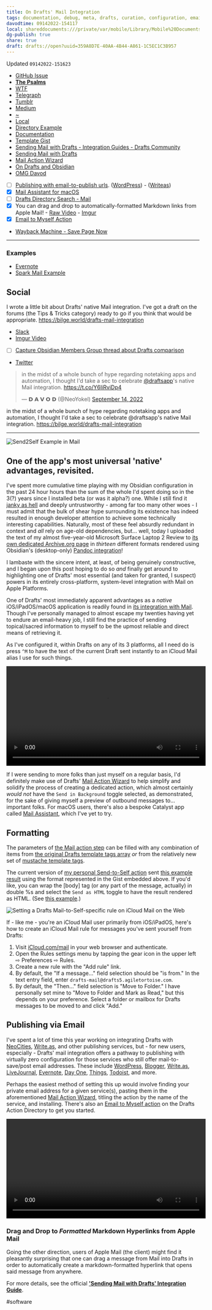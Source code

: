 ```yaml
---
title: On Drafts' Mail Integration
tags: documentation, debug, meta, drafts, curation, configuration, email
davodtime: 09142022-154117
local: shareddocuments:///private/var/mobile/Library/Mobile%20Documents/iCloud~md~obsidian/Documents/OBSHIDDIAN/drafts/359A8D7E-40AA-4B44-A861-1C5EC1C3B957.md
dg-publish: true
share: true
draft: drafts://open?uuid=359A8D7E-40AA-4B44-A861-1C5EC1C3B957
---
```

Updated `09142022-151623`

- [GitHub Issue](https://github.com/extratone/drafts/issues/88)
- [**The Psalms**](https://bilge.world/drafts-mail-integration) 
- [WTF](https://davidblue.wtf/drafts/359A8D7E-40AA-4B44-A861-1C5EC1C3B957.html)
- [Telegraph](https://telegra.ph/On-Drafts-Mail-Integration-09-14)
- [Tumblr](https://asphaltapostle.tumblr.com/post/695399958920249344/on-drafts-mail-integration)
- [Medium](https://medium.com/handset/on-drafts-mail-integration-c37b5e2a5df5)
- [~](https://tilde.town/~extratone/drafts/mail/)
- [Local](shareddocuments:///private/var/mobile/Library/Mobile%20Documents/com~apple~CloudDocs/Written/359A8D7E-40AA-4B44-A861-1C5EC1C3B957.md)
- [Directory Example](https://directory.getdrafts.com/a/1wR)
- [Documentation](https://docs.getdrafts.com/docs/actions/steps/system#mail)
- [Template Gist](https://gist.github.com/extratone/8cc2cd8cc7b8e95a80f9e60b5fe71bd4)
- [Sending Mail with Drafts - Integration Guides - Drafts Community](https://forums.getdrafts.com/t/sending-mail-with-drafts/3597)
- [Sending Mail with Drafts](drafts://open?uuid=03B85CC3-501F-42DB-AD82-112C9DD713E8)
- [Mail Action Wizard](https://tools.getdrafts.com/wizards/mail)
- [On Drafts and Obsidian](drafts://open?uuid=56EED87E-678E-4248-8E94-31650615C69A)
- [OMG Davod](drafts://open?uuid=4618537B-882C-47C6-ACF9-86128B4577B2)
- [ ] [Publishing with email-to-publish urls](https://write.as/chaff/drafts-mail-example). ([WordPress](https://wordpress.com/support/post-by-email/)) - ([Writeas](https://howto.write.as/publish-via-email))
- [x] [Mail Assistant for macOS](https://docs.getdrafts.com/misc/mail-assistant)
- [ ] [Drafts Directory Search - Mail](https://actions.getdrafts.com/search?utf8=✓&q=mail)
- [x] You can drag and drop to automatically-formatted Markdown links from Apple Mail! - [Raw Video](https://user-images.githubusercontent.com/43663476/189246053-c53d970a-a6ea-48da-8878-116d0abf2a2b.MOV) - [Imgur](https://imgur.com/gallery/8OHcdAm)
- [x] [Email to Myself Action](https://actions.getdrafts.com/a/1Mr)
- [Wayback Machine - Save Page Now](message://%3C20220908232838.1912DB0010B@st11p00im-smtpin011.me.com%3E)

---

### Examples

- [Evernote](https://www.evernote.com/shard/s715/sh/2c58551e-4707-41ca-9768-543b2fdcaa14/5c3bebf1055972ae72346a6227148d1c)
- [Spark Mail Example](https://app.sparkmailapp.com/web-share/GFZ2OLZskkVOrDVslliHP_H7lalF_81dS00IvpJv)

## Social

I wrote a little bit about Drafts' native Mail integration. I've got a draft on the forums (the Tips & Tricks category) ready to go if you think that would be appropriate. https://bilge.world/drafts-mail-integration

- [Slack](https://agiletortoise.slack.com/archives/C02PAQH0N/p1663186350962009)
- [Imgur Video](https://imgur.com/gallery/INqF20r)
- [ ] [Capture Obsidian Members Group thread about Drafts comparison](things:///show?id=FUKBdpUBfdKMuXDcWecp1g)
- [Twitter](https://twitter.com/NeoYokel/status/1570143829885591552)

<blockquote class="twitter-tweet"><p lang="en" dir="ltr">in the midst of a whole bunch of hype regarding notetaking apps and automation, I thought I&#39;d take a sec to celebrate <a href="https://twitter.com/draftsapp?ref_src=twsrc%5Etfw">@draftsapp</a>&#39;s native Mail integration. <a href="https://t.co/Y6IiRviDp4">https://t.co/Y6IiRviDp4</a></p>&mdash; 𝗗 𝗔 𝗩 𝗢 𝗗 (@NeoYokel) <a href="https://twitter.com/NeoYokel/status/1570143829885591552?ref_src=twsrc%5Etfw">September 14, 2022</a></blockquote> <script async src="https://platform.twitter.com/widgets.js" charset="utf-8"></script>

in the midst of a whole bunch of hype regarding notetaking apps and automation, I thought I'd take a sec to celebrate @draftsapp's native Mail integration. https://bilge.world/drafts-mail-integration

---

![Send2Self Example in Mail](https://user-images.githubusercontent.com/43663476/189065881-56ddbc72-f397-4fe3-be57-e409668427fe.png)

## One of the app's most universal 'native' advantages, revisited.

<!--more-->

I've spent more cumulative time playing with my Obsidian configuration in the past 24 hour hours than the sum of the whole I'd spent doing so in the 3(?) years since I installed beta (or was it alpha?) one. While I still find it [janky as hell](https://youtu.be/Q8vkBuYJOz8) and deeply untrustworthy - among far too many other woes - I must admit that the bulk of shear hype surrounding its existence has indeed resulted in enough developer attention to achieve some technically interesting capabilities. Naturally, most of these feel absurdly redundant in context and *all* rely on age-old dependencies, but... well, today I uploaded the text of my almost five-year-old Microsoft Surface Laptop 2 Review to [its own dedicated Archive.org page](https://archive.org/details/microsoft-surface-laptop-2) in *thirteen* different formats rendered using Obsidian's (desktop-only) [Pandoc integration](https://obsidian.md/plugins?id=obsidian-pandoc)!

I lambaste with the sincere intent, at least, of being genuinely constructive, and I began upon this post hoping to do so *and* finally get around to highlighting one of Drafts' most essential (and taken for granted, I suspect) powers in its entirely cross-platform, system-level integration with Mail on Apple Platforms.

One of Drafts' most immediately apparent advantages as a *native* iOS/iPadOS/macOS application is readily found in [its integration with Mail](https://docs.getdrafts.com/docs/actions/steps/system#mail). Though I've personally managed to almost escape my twenties having yet to endure an email-heavy job, I still find the practice of sending topical/sacred information to myself to be the upmost reliable and direct means of retrieving it.

As I've configured it, within Drafts on any of its 3 platforms, all I need do is press `^M` to have the text of the current Draft sent instantly to an iCloud Mail alias I use for such things. 

<video controls width="520" height=auto>
  <source src="https://user-images.githubusercontent.com/43663476/189148302-688897be-b837-4f94-b5ea-c89972516c5a.MOV">
</video>

If I were sending to more folks than just myself on a regular basis, I'd definitely make use of Drafts' [Mail Action Wizard](https://tools.getdrafts.com/wizards/mail) to help simplify and solidify the process of creating a dedicated action, which almost certainly *would not* have the `Send in Background` toggle selected, as demonstrated, for the sake of giving myself a preview of outbound messages to... important folks. For macOS users, there's also a bespoke Catalyst app called [Mail Assistant](https://docs.getdrafts.com/misc/mail-assistant), which I've yet to try.

## Formatting

The parameters of [the Mail action step](https://docs.getdrafts.com/docs/actions/steps/system#mail) can be filled with any combination of items from [the original Drafts template tags array](https://docs.getdrafts.com/docs/actions/templates/drafts-templates) *or* from the relatively new set of [mustache template tags](https://docs.getdrafts.com/docs/actions/templates/mustache.html).

<script src="https://gist.github.com/extratone/8cc2cd8cc7b8e95a80f9e60b5fe71bd4.js"></script>

The current version of [my personal Send-to-Self action](https://directory.getdrafts.com/a/1wR) sent [this example result](https://app.sparkmailapp.com/web-share/GFZ2OLZskkVOrDVslliHP_H7lalF_81dS00IvpJv) using the format represented in the Gist embedded above. If you'd like, you can wrap the [body] tag (or any part of the message, actually) in double %s and select the `Send as HTML` toggle to have the result rendered as HTML. (See [this example](https://app.sparkmailapp.com/web-share/elWlx8eNRiw1nWICBT5p7eGcTs5XZsFO6-JuM1n1).)

![Setting a Drafts Mail-to-Self-specific rule on iCloud Mail on the Web](https://user-images.githubusercontent.com/43663476/190239278-4f5e7f12-37c1-4ad9-9c2e-7d7e76000f88.png)

If - like me - you're an iCloud Mail user primarily from iOS/iPadOS, here's how to create an iCloud Mail rule for messages you've sent yourself from Drafts:

1. Visit [iCloud.com/mail](https://www.icloud.com/mail/) in your web browser and authenticate.
2. Open the Rules settings menu by tapping the gear icon in the upper left ⇨ Preferences ⇨ Rules.
3. Create a new rule with the "Add rule" link.
4. By default, the "If a message..." field selection should be "is from." In the text entry field, enter `drafts-mail@drafts5.agiletortoise.com`.
5. By default, the "Then..." field selection is "Move to Folder." I have personally set mine to "Move to Folder and Mark as Read," but this depends on your preference. Select a folder or mailbox for Drafts messages to be moved to and click "Add."

## Publishing via Email

I've spent a lot of time this year working on integrating Drafts with [NeoCities](https://bilge.world/using-drafts-with-neocities), [Write.as](https://bilge.world/automating-writeas-posts), and other publishing services, but - for new users, especially - Drafts' mail integration offers a pathway to publishing with virtually zero configuration for those services who still offer mail-to-save/post email addresses. These include [WordPress](https://wordpress.com/support/post-by-email/), [Blogger](https://support.google.com/blogger/answer/154172?hl=en#:~:text=Click%20Save.-,to%20post%20by%20email%3A,-Important%3A%20Anyone%20who), [Write.as](https://howto.write.as/publish-via-email), [LiveJournal](https://www.livejournal.com/support/faq/187.html), [Evernote](https://help.evernote.com/hc/en-us/articles/360050995914), [Day One](https://dayoneapp.com/guides/tips-and-tutorials/create-entries-with-email/), [Things](https://culturedcode.com/things/support/articles/2908262/), [Todoist](https://www.keepproductive.com/blog/email-tasks-into-todoist), and more.

Perhaps the easiest method of setting this up would involve finding your private email address for a given service(s), pasting them in the aforementioned [Mail Action Wizard](https://tools.getdrafts.com/wizards/mail), titling the action by the name of the service, and installing. There's also an [Email to Myself action](https://actions.getdrafts.com/a/1Mr) on the Drafts Action Directory to get you started.

<video controls width="520" height=auto>
  <source src="https://user-images.githubusercontent.com/43663476/189246053-c53d970a-a6ea-48da-8878-116d0abf2a2b.MOV">
</video>

### Drag and Drop to *Formatted* Markdown Hyperlinks from Apple Mail

Going the other direction, users of Apple Mail (the client) might find it pleasantly surprising that one can drag a message from Mail into Drafts in order to automatically create a markdown-formatted hyperlink that opens said message from anywhere.

For more details, see the official [**'Sending Mail with Drafts' Integration Guide**](https://forums.getdrafts.com/t/sending-mail-with-drafts/3597).

<!--comment-->

#software
